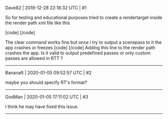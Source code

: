 Dave82 | 2019-12-28 22:18:32 UTC | #1

So for testing and educational purposes tried to create a rendertarget inside the render path xml file like this

[code]
<rendertarget name="silhouetteRT" sizedivisor="1 1" />
[/code]

The clear command works fine but once i try to output a scenepass to it the app crashes or freezes
[code]
 <command type="scenepass" pass="base" vertexlights="true" metadata="base" output="silhouetteRT" /> 
[/code]
Adding this line to the render path crashes the app. Is it valid to output predefined passes or only custom passes are allowed in RTT ?

-------------------------

Bananaft | 2020-01-05 09:52:57 UTC | #2

maybe you should specify RT's format?

-------------------------

GodMan | 2020-01-05 17:11:02 UTC | #3

I think he may have fixed this issue.

-------------------------

